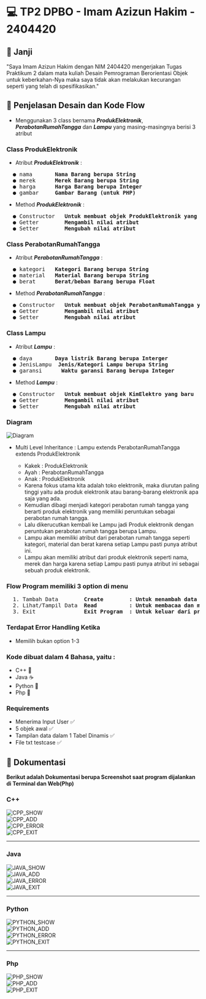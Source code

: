 # 💻 TP2 DPBO - Imam Azizun Hakim - 2404420


## 🤝 Janji
"Saya Imam Azizun Hakim dengan NIM 2404420 mengerjakan Tugas Praktikum 2 dalam mata kuliah Desain Pemrograman Berorientasi Objek untuk keberkahan-Nya maka saya tidak akan melakukan kecurangan seperti yang telah di spesifikasikan."


## 🔀 Penjelasan Desain dan Kode Flow
- Menggunakan 3 class bernama **_ProdukElektronik_**, **_PerabotanRumahTangga_** dan **_Lampu_** yang masing-masingnya berisi 3 atribut

### Class ProdukElektronik
- Atribut **_ProdukElektronik_** :
<pre>
  ● nama       <strong>Nama Barang berupa String</strong>
  ● merek      <strong>Merek Barang berupa String</strong>
  ● harga      <strong>Harga Barang berupa Integer</strong>
  ● gambar     <strong>Gambar Barang (untuk PHP)</strong>
</pre>
- Method **_ProdukElektronik_** :
<pre>
  ● Constructor   <strong>Untuk membuat objek ProdukElektronik yang baru</strong>
  ● Getter        <strong>Mengambil nilai atribut</strong>
  ● Setter        <strong>Mengubah nilai atribut</strong>
</pre>

### Class PerabotanRumahTangga
- Atribut **_PerabotanRumahTangga_** :
<pre>
  ● kategori   <strong>Kategori Barang berupa String</strong>
  ● material   <strong>Material Barang berupa String</strong>
  ● berat      <strong>Berat/beban Barang berupa Float</strong>
</pre>
- Method **_PerabotanRumahTangga_** :
<pre>
  ● Constructor   <strong>Untuk membuat objek PerabotanRumahTangga yang baru</strong>
  ● Getter        <strong>Mengambil nilai atribut</strong>
  ● Setter        <strong>Mengubah nilai atribut</strong>
</pre>

### Class Lampu
- Atribut **_Lampu_** :
<pre>
  ● daya       <strong>Daya listrik Barang berupa Interger</strong>
  ● JenisLampu  <strong>Jenis/Kategori Lampu berupa String</strong>
  ● garansi      <strong>Waktu garansi Barang berupa Integer</strong>
</pre>
- Method **_Lampu_** :
<pre>
  ● Constructor   <strong>Untuk membuat objek KimElektro yang baru</strong>
  ● Getter        <strong>Mengambil nilai atribut</strong>
  ● Setter        <strong>Mengubah nilai atribut</strong>
</pre>

### Diagram
![Diagram](Diagram.png)  
- Multi Level Inheritance : Lampu extends PerabotanRumahTangga extends ProdukElektronik
  - Kakek : ProdukElektronik
  - Ayah : PerabotanRumahTangga
  - Anak : ProdukElektronik
    
  * Karena fokus utama kita adalah toko elektronik, maka diurutan paling tinggi yaitu ada produk elektronik atau barang-barang elektronik apa saja yang ada.<br>
  * Kemudian dibagi menjadi kategori perabotan rumah tangga yang berarti produk elektronik yang memiliki peruntukan sebagai perabotan rumah tangga.<br>
  * Lalu dikerucutkan kembali ke Lampu jadi Produk elektronik dengan peruntukan perabotan rumah tangga berupa Lampu.<br>
  * Lampu akan memiliki atribut dari perabotan rumah tangga seperti kategori, material dan berat karena setiap Lampu pasti punya atribut ini.<br>
  * Lampu akan memiliki atribut dari produk elektronik seperti nama, merek dan harga karena setiap Lampu pasti punya atribut ini sebagai sebuah produk elektronik.
  
### Flow Program memiliki 3 option di menu
<pre>
  1. Tambah Data        <strong>Create        : Untuk menambah data baru</strong>
  2. Lihat/Tampil Data  <strong>Read          : Untuk membacaa dan menampilkan data</strong>
  3. Exit               <strong>Exit Program  : Untuk keluar dari program</strong>
</pre>

### Terdapat Error Handling Ketika
  - Memilih bukan option 1-3

### Kode dibuat dalam 4 Bahasa, yaitu :
  - C++ 💠
  - Java ☕
  - Python 🐍
  - Php 🐘
 
### Requirements
  - Menerima Input User ✅
  - 5 objek awal ✅
  - Tampilan data dalam 1 Tabel Dinamis ✅
  - File txt testcase ✅
    
## 📝 Dokumentasi
**Berikut adalah Dokumentasi berupa Screenshot saat program dijalankan di Terminal dan Web(Php)**

### C++
![CPP_SHOW](cpp/Dokumentasi/CPP_SHOW.png)  
![CPP_ADD](cpp/Dokumentasi/CPP_ADD.png)  
![CPP_ERROR](cpp/Dokumentasi/CPP_ERROR.png)  
![CPP_EXIT](cpp/Dokumentasi/CPP_EXIT.png)  

---

### Java
![JAVA_SHOW](java/Dokumentasi/JAVA_SHOW.png)  
![JAVA_ADD](java/Dokumentasi/JAVA_ADD.png)  
![JAVA_ERROR](java/Dokumentasi/JAVA_ERROR.png)  
![JAVA_EXIT](java/Dokumentasi/JAVA_EXIT.png)  

---

### Python
![PYTHON_SHOW](python/Dokumentasi/PYTHON_SHOW.png)  
![PYTHON_ADD](python/Dokumentasi/PYTHON_ADD.png)  
![PYTHON_ERROR](python/Dokumentasi/PYTHON_ERROR.png)  
![PYTHON_EXIT](python/Dokumentasi/PYTHON_EXIT.png)  

---

### Php
![PHP_SHOW](php/Dokumentasi/PHP_SHOW.png)  
![PHP_ADD](php/Dokumentasi/PHP_ADD.png)  
![PHP_EXIT](php/Dokumentasi/PHP_EXIT.png)  

